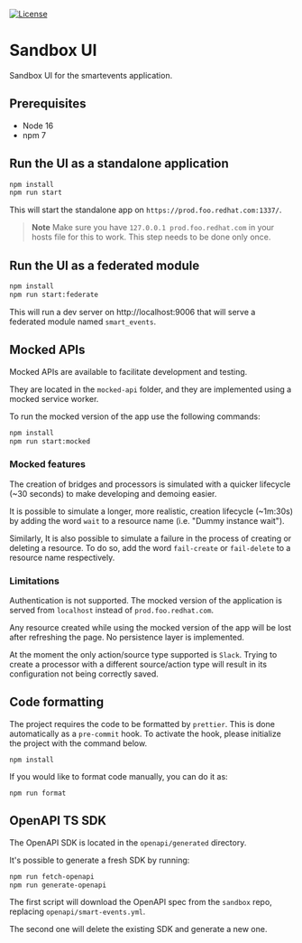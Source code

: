 [![License](https://img.shields.io/badge/license-Apache--2.0-blue.svg)](http://www.apache.org/licenses/LICENSE-2.0)

# Sandbox UI

Sandbox UI for the smartevents application.

## Prerequisites

- Node 16
- npm 7

## Run the UI as a standalone application

```sh
npm install
npm run start
```

This will start the standalone app on `https://prod.foo.redhat.com:1337/`.

> **Note**
> Make sure you have `127.0.0.1 prod.foo.redhat.com` in your hosts file for this to work.
> This step needs to be done only once.

## Run the UI as a federated module

```sh
npm install
npm run start:federate
```

This will run a dev server on http://localhost:9006 that will serve a federated module named `smart_events`.

## Mocked APIs

Mocked APIs are available to facilitate development and testing.

They are located in the `mocked-api` folder, and they are implemented using a mocked service worker.

To run the mocked version of the app use the following commands:

```sh
npm install
npm run start:mocked
```

### Mocked features

The creation of bridges and processors is simulated with a quicker lifecycle (~30 seconds) to make developing and demoing easier.

It is possible to simulate a longer, more realistic, creation lifecycle (~1m:30s) by adding the word `wait` to a resource name (i.e. "Dummy instance wait").

Similarly, It is also possible to simulate a failure in the process of creating or deleting a resource. To do so, add the word `fail-create` or `fail-delete` to a resource name respectively.

### Limitations

Authentication is not supported. The mocked version of the application is served from `localhost` instead of `prod.foo.redhat.com`.

Any resource created while using the mocked version of the app will be lost after refreshing the page. No persistence layer is implemented.

At the moment the only action/source type supported is `Slack`. Trying to create a processor with a different source/action type will result in its configuration not being correctly saved.

## Code formatting

The project requires the code to be formatted by `prettier`. This is done automatically as a `pre-commit` hook. To activate the hook, please initialize the project with the command below.

```
npm install
```

If you would like to format code manually, you can do it as:

```
npm run format
```

## OpenAPI TS SDK

The OpenAPI SDK is located in the `openapi/generated` directory.

It's possible to generate a fresh SDK by running:

```sh
npm run fetch-openapi
npm run generate-openapi
```

The first script will download the OpenAPI spec from the `sandbox` repo, replacing `openapi/smart-events.yml`.

The second one will delete the existing SDK and generate a new one.
